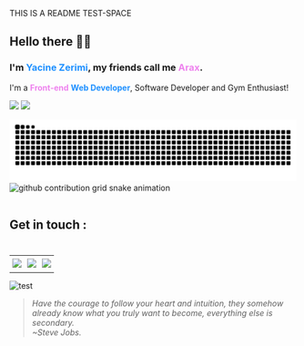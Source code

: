 THIS IS A README TEST-SPACE

## Hello there 🌌👋

### I'm <strong style="color:#1E90FF">Yacine Zerimi</strong>, my friends call me <strong style="color:violet;">Arax</strong>.
<div> I'm a <strong style="color:violet;">Front-end</strong> <strong style="color:#1E90FF">Web Developer</strong>, Software Developer and Gym Enthusiast!</div>

![](https://readmestats.onrender.com/bio?name=Bouchekhou__Aymene&skills=Front-End--Web__Developer--Software__Developer--Gym__Enthusiast&nick=Arrrax1&theme=dark#gh-dark-mode-only)
![](https://readmestats.onrender.com/bio?name=Bouchekhou__Aymene&skills=Front-End--Web__Developer--Software__Developer--Gym__Enthusiast&nick=Arrrax1#gh-light-mode-only)

![github contribution grid snake animation](https://raw.githubusercontent.com/HaidarEzio/HaidarEzio/output/github-contribution-grid-snake-dark.svg#gh-dark-mode-only)![github contribution grid snake animation](https://raw.githubusercontent.com/Arrrax1/Arrrax1/output/github-contribution-grid-snake.svg#gh-light-mode-only)

<div style="display: flex; justify-content: center;border:none;flex-direction:column;gap:10px">
  <h2>Get in touch :</h2>
  <table>
    <tr style="border:none;">
      <td style="border:none;padding:5px"><a href="https://www.linkedin.com/in/yacinezerimi" target="_blank"><img src="https://img.shields.io/badge/LinkedIn-Yacine%20Zerimi-014F86" /></a></td>
      <td style="border:none;padding:5px"><a href="https://www.instagram.com/yacinezerimi" target="_blank"><img src="https://img.shields.io/badge/instagram-yacinezerimi-cd486b" /></a></td>
      <td style="border:none;padding:5px"><a href="https://www.facebook.com/yacine.zerimi.1" target="_blank"><img src="https://img.shields.io/badge/facebook-yacine.zerimi.1-1E90FF" /></a></td>
    </tr>
  </table>
</div>

<img src="" alt="test">

<!-- remember to make the api call to daily uotes -->
> *Have the courage to follow your heart and intuition, they somehow already know what you truly want to become, everything else is secondary.* <br>
> *~Steve Jobs.*

<!--
**Arrrax1/Arrrax1** is a ✨ _special_ ✨ repository because its `README.md` (this file) appears on your GitHub profile.

Here are some ideas to get you started:

- 🔭 I’m currently working on ...
- 🌱 I’m currently learning ...
- 👯 I’m looking to collaborate on ...
- 🤔 I’m looking for help with ...
- 💬 Ask me about ...
- 📫 How to reach me: ...
- 😄 Pronouns: ...
- ⚡ Fun fact: ...
-->
